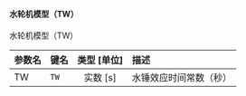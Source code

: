 <!--
DO NOT EDIT THIS FILE DIRECTLY.
This file is generated by tools/comp-docs.js.
All changes will be overwritten by regeneration.
-->

<slot class="model-parameters">

#### 水轮机模型（TW）

水轮机模型（TW）

| 参数名 | 键名 | 类型 [单位] | 描述 |
|:------ |:---- |:-----------:|:---- |
| TW | `TW` | 实数 [s] | 水锤效应时间常数（秒） |


</slot>
